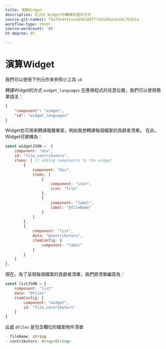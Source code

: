 ```yaml
---
title: 演算Widget
description: 在JUI Widget中轉譯的運作方式
source-git-commit: f9a72e44fe1a3d90180ff728189a24ea9c7b1b1a
workflow-type: tm+mt
source-wordcount: '86'
ht-degree: 0%

---
```


# 演算Widget

我們可以使用下列元件來參照小工具 `id`

轉譯Widget的方式 `widget_languages` 在應用程式的任意位置，我們可以使用簡單語法：

```json
{
    "component": "widget",
    "id": "widget_languages"
}
```

Widget也可用來轉譯複雜專案，例如我想轉譯每個檔案的貢獻者清單。
在此，Widget可建構為：

```js title="fileContributorsWidget.js"
const widgetJSON =  {
    component: "div", 
    id: "file_contributors", 
    items: [ // adding components to the widget
        {
            component: "div",
            items: [
                {
                    component: "icon",
                    icon: "file"
                },
                {
                    component: "label",
                    label: "@fileName"
                }
            ]
        },
        {
            component: "list",
            data: "@contributors",
            itemConfig: {
                component: "label"
            }
        }
    ]
},
```

現在，為了呈現每個檔案的貢獻者清單，我們將清單編寫為：

```js title="fileContributorsList.js"
const listJSON = {
    component: "list"
    data: "@files"
    itemConfig: {
        component: "widget",
        id: "file_contributors"
    }
}
```

此處 `@files` 是包含欄位的檔案物件清單

```typescript
- fileName: string
- contributors: Array<String>
```
